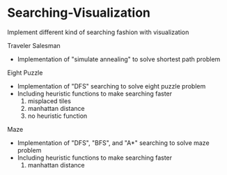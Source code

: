 # Searching-Visualization

Implement different kind of searching fashion with visualization

Traveler Salesman
- Implementation of "simulate annealing" to solve shortest path problem

Eight Puzzle
- Implementation of "DFS" searching to solve eight puzzle problem
- Including heuristic functions to make searching faster
  1. misplaced tiles
  2. manhattan distance
  3. no heuristic function
  
Maze 
- Implementation of "DFS", "BFS", and "A*" searching to solve maze problem
- Including heuristic functions to make searching faster
  1. manhattan distance

